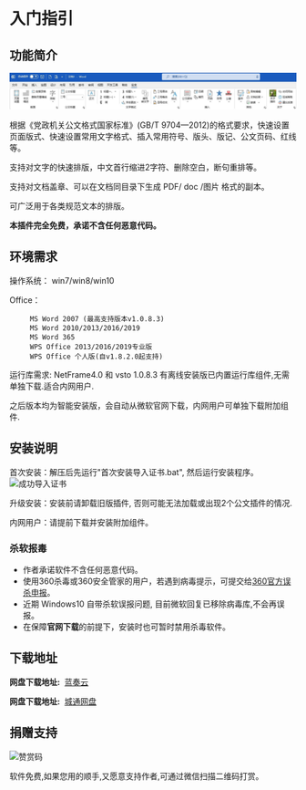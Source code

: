 # 入门指引

## 功能简介

![小恐龙公文排版助手](img/xklbanner.jpg "公文助手")

根据《党政机关公文格式国家标准》(GB/T 9704—2012)的格式要求，快速设置页面版式、快速设置常用文字格式、插入常用符号、版头、版记、公文页码、红线等。

支持对文字的快速排版，中文首行缩进2字符、删除空白，断句重排等。

支持对文档盖章、可以在文档同目录下生成 PDF/ doc /图片 格式的副本。

可广泛用于各类规范文本的排版。


**本插件完全免费，承诺不含任何恶意代码。**

## 环境需求

操作系统： win7/win8/win10

Office： 

         MS Word 2007 (最高支持版本v1.0.8.3)
         MS Word 2010/2013/2016/2019
         MS Word 365
         WPS Office 2013/2016/2019专业版
         WPS Office 个人版(自v1.8.2.0起支持)

运行库需求: NetFrame4.0 和 vsto
<Note type="tip">
1.0.8.3 有离线安装版已内置运行库组件,无需单独下载.适合内网用户.

之后版本均为智能安装版，会自动从微软官网下载，内网用户可单独下载附加组件.
</Note>

## 安装说明

首次安装：解压后先运行"首次安装导入证书.bat", 然后运行安装程序。
![成功导入证书](img/cert.png "导入证书")

升级安装：安装前请卸载旧版插件, 否则可能无法加载或出现2个公文插件的情况.

内网用户：请提前下载并安装附加组件。

### 杀软报毒

+ 作者承诺软件不含任何恶意代码。
+ 使用360杀毒或360安全管家的用户，若遇到病毒提示，可提交给[360官方误杀申报](http://sampleup.sd.360.cn/index.php)。
+ 近期 Windows10 自带杀软误报问题, 目前微软回复已移除病毒库,不会再误报。
+ 在保障**官网下载**的前提下，安装时也可暂时禁用杀毒软件。

## 下载地址

**网盘下载地址:**  [蓝奏云](https://www.lanzous.com/b557389/)

**网盘下载地址:**  [城通网盘](https://xkonglong.ctfile.com/dir/15334738-33069050-810c82/)

## 捐赠支持

![赞赏码](https://txc.gtimg.com/data/57503/2019/0419/8e0e3d1c3d167c105bebae81b74f3fde.jpg)

软件免费,如果您用的顺手,又愿意支持作者,可通过微信扫描二维码打赏。




